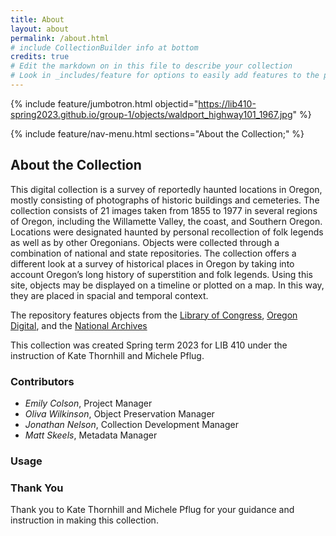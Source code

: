 ```yaml
---
title: About
layout: about
permalink: /about.html
# include CollectionBuilder info at bottom
credits: true
# Edit the markdown on in this file to describe your collection
# Look in _includes/feature for options to easily add features to the page
---
```




{% include feature/jumbotron.html objectid="https://lib410-spring2023.github.io/group-1/objects/waldport_highway101_1967.jpg" %}

{% include feature/nav-menu.html sections="About the Collection;" %}

## About the Collection

This digital collection is a survey of reportedly haunted locations in Oregon, mostly consisting of photographs of historic buildings and cemeteries. The collection consists of 21 images taken from 1855 to 1977 in several regions of Oregon, including the Willamette Valley, the coast, and Southern Oregon. Locations were designated haunted by personal recollection of folk legends as well as by other Oregonians. Objects were collected through a combination of national and state repositories. The collection offers a different look at a survey of historical places in Oregon by taking into account Oregon’s long history of superstition and folk legends. Using this site, objects may be displayed on a timeline or plotted on a map. In this way, they are placed in spacial and temporal context.

The repository features objects from the [Library of Congress](http://www.loc.gov/), [Oregon Digital](https://oregondigital.org), and the [National Archives](https://www.archives.gov/)

This collection was created Spring term 2023 for LIB 410 under the instruction of Kate Thornhill and Michele Pflug.
### Contributors

- *Emily Colson*, Project Manager
-  *Oliva Wilkinson*, Object Preservation Manager
-  *Jonathan Nelson*, Collection Development Manager
-  *Matt Skeels*, Metadata Manager

### Usage



### Thank You

Thank you to Kate Thornhill and Michele Pflug for your guidance and instruction in making this collection. 





